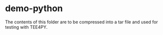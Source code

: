 # demo-python
The contents of this folder are to be compressed into a tar file and used for testing with TEE4PY.